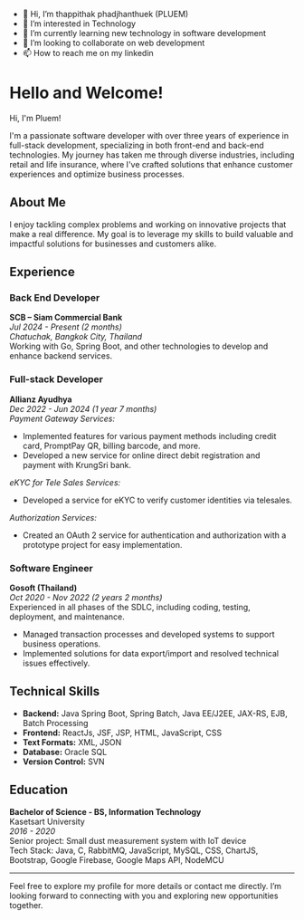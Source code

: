 - 👋 Hi, I’m thappithak phadjhanthuek (PLUEM)
- 👀 I’m interested in Technology
- 🌱 I’m currently learning new technology in software development
- 💞️ I’m looking to collaborate on web development
- 📫 How to reach me on my linkedin

# Hello and Welcome!

Hi, I'm Pluem!

I'm a passionate software developer with over three years of experience in full-stack development, specializing in both front-end and back-end technologies. My journey has taken me through diverse industries, including retail and life insurance, where I've crafted solutions that enhance customer experiences and optimize business processes.

## About Me

I enjoy tackling complex problems and working on innovative projects that make a real difference. My goal is to leverage my skills to build valuable and impactful solutions for businesses and customers alike.

## Experience

### Back End Developer
**SCB – Siam Commercial Bank**  
_Jul 2024 - Present (2 months)_  
*Chatuchak, Bangkok City, Thailand*  
Working with Go, Spring Boot, and other technologies to develop and enhance backend services.

### Full-stack Developer
**Allianz Ayudhya**  
_Dec 2022 - Jun 2024 (1 year 7 months)_  
*Payment Gateway Services:*  
- Implemented features for various payment methods including credit card, PromptPay QR, billing barcode, and more.
- Developed a new service for online direct debit registration and payment with KrungSri bank.

_eKYC for Tele Sales Services:_  
- Developed a service for eKYC to verify customer identities via telesales.

_Authorization Services:_  
- Created an OAuth 2 service for authentication and authorization with a prototype project for easy implementation.

### Software Engineer
**Gosoft (Thailand)**  
_Oct 2020 - Nov 2022 (2 years 2 months)_  
Experienced in all phases of the SDLC, including coding, testing, deployment, and maintenance.  
- Managed transaction processes and developed systems to support business operations.
- Implemented solutions for data export/import and resolved technical issues effectively.

## Technical Skills

- **Backend:** Java Spring Boot, Spring Batch, Java EE/J2EE, JAX-RS, EJB, Batch Processing
- **Frontend:** ReactJs, JSF, JSP, HTML, JavaScript, CSS
- **Text Formats:** XML, JSON
- **Database:** Oracle SQL
- **Version Control:** SVN

## Education

**Bachelor of Science - BS, Information Technology**  
Kasetsart University  
_2016 - 2020_  
Senior project: Small dust measurement system with IoT device  
Tech Stack: Java, C, RabbitMQ, JavaScript, MySQL, CSS, ChartJS, Bootstrap, Google Firebase, Google Maps API, NodeMCU

---

Feel free to explore my profile for more details or contact me directly. I’m looking forward to connecting with you and exploring new opportunities together.


<!---
thepphithakP/thepphithakP is a ✨ special ✨ repository because its `README.md` (this file) appears on your GitHub profile.
You can click the Preview link to take a look at your changes.
--->
